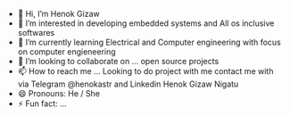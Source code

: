 - 👋 Hi, I’m Henok Gizaw
- 👀 I’m interested in developing embedded systems and All os inclusive softwares
- 🌱 I’m currently learning Electrical and Computer engineering with focus on computer engieneering
- 💞️ I’m looking to collaborate on ... open source projects
- 📫 How to reach me ... Looking to do project with me contact me with via Telegram @henokastr and Linkedin Henok Gizaw Nigatu
- 😄 Pronouns: He / She
- ⚡ Fun fact: ...

<!---
Henok0728/Henok0728 is a ✨ special ✨ repository because its `README.md` (this file) appears on your GitHub profile.
You can click the Preview link to take a look at your changes.
--->

